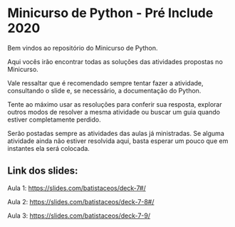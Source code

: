 # Minicurso de Python - Pré Include 2020

Bem vindos ao repositório do Minicurso de Python.

Aqui vocês irão encontrar todas as soluções das atividades propostas no Minicurso.

Vale ressaltar que é recomendado sempre tentar fazer a atividade, consultando o slide e, se necessário, a documentação do Python. 

Tente ao máximo usar as resoluções para conferir sua resposta, explorar outros modos de resolver a mesma atividade ou buscar um guia quando estiver completamente perdido.

Serão postadas sempre as atividades das aulas já ministradas. Se alguma atividade ainda não estiver resolvida aqui, basta esperar um pouco que em instantes ela será colocada.




## Link dos slides:

Aula 1: https://slides.com/batistaceos/deck-7#/

Aula 2: https://slides.com/batistaceos/deck-7-8#/

Aula 3: https://slides.com/batistaceos/deck-7-9/
